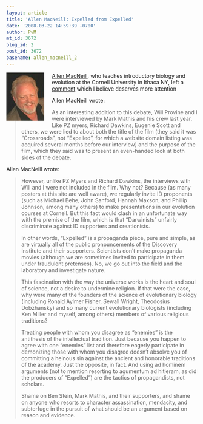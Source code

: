```yaml
---
layout: article
title: 'Allen MacNeill: Expelled from Expelled'
date: '2008-03-22 14:59:39 -0700'
author: PvM
mt_id: 3672
blog_id: 2
post_id: 3672
basename: allen_macneill_2
---
```

[<img src="/uploads/2008/Allen_2007-thumb-100x127.jpg" alt="Allen_2007.jpg" width="100" height="127" style="float: left; margin: 0 20px 20px 0;" class="mt-image-left" />](http://pandasthumb.org/archives/Allen_2007.html)[Allen MacNeill](http://evolutionlist.blogspot.com/), who teaches introductory biology and evolution at the Cornell University in Ithaca NY, left a [comment](http://pandasthumb.org/archives/2008/03/getexpelled-rsv.html#comment-147828) which I believe deserves more attention

Allen MacNeill wrote:

> As an interesting addition to this debate, Will Provine and I were interviewed by Mark Mathis and his crew last year. Like PZ myers, Richard Dawkins, Eugenie Scott and others, we were lied to about both the title of the film (they said it was “Crossroads”, not “Expelled”, for which a website domain listing was acquired several months before our interview) and the purpose of the film, which they said was to present an even-handed look at both sides of the debate.

Allen MacNeill wrote:

> However, unlike PZ Myers and Richard Dawkins, the interviews with Will and I were not included in the film. Why not? Because (as many posters at this site are well aware), we regularly invite ID proponents (such as Michael Behe, John Sanford, Hannah Maxson, and Phillip Johnson, among many others) to make presentations in our evolution courses at Cornell. But this fact would clash in an unfortunate way with the premise of the film, which is that “Darwinists” unfairly discriminate against ID supporters and creationists.
> 
> In other words, “Expelled” is a propaganda piece, pure and simple, as are virtually all of the public pronouncements of the Discovery Institute and their supporters. Scientists don’t make propaganda movies (although we are sometimes invited to participate in them under fraudulent pretenses). No, we go out into the field and the laboratory and investigate nature.
> 
> This fascination with the way the universe works is the heart and soul of science, not a desire to undermine religion. If that were the case, why were many of the founders of the science of evolutionary biology (including Ronald Aylmer Fisher, Sewall Wright, Theodosius Dobzhansky) and so many current evolutionary biologists (including Ken Miller and myself, among others) members of various religious traditions?
> 
> Treating people with whom you disagree as “enemies” is the antithesis of the intellectual tradition. Just because you happen to agree with one “enemies” list and therefore eagerly participate in demonizing those with whom you disagree doesn’t absolve you of committing a heinous sin against the ancient and honorable traditions of the academy. Just the opposite, in fact. And using ad hominem arguments (not to mention resorting to agumentum ad hitleram, as did the producers of “Expelled”) are the tactics of propagandists, not scholars.
> 
> Shame on Ben Stein, Mark Mathis, and their supporters, and shame on anyone who resorts to character assassination, mendacity, and subterfuge in the pursuit of what should be an argument based on reason and evidence.
